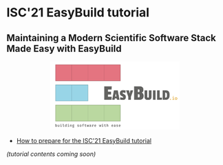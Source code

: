 # ISC'21 EasyBuild tutorial

## Maintaining a Modern Scientific Software Stack Made Easy with EasyBuild

<p align="center"><a href="https://easybuild.io"><img src="../img/easybuild_logo_alpha.png" alt="EasyBuild logo" width="300px"/></a></p>

* [How to prepare for the ISC'21 EasyBuild tutorial](getting_ready.md)

*(tutorial contents coming soon)*
